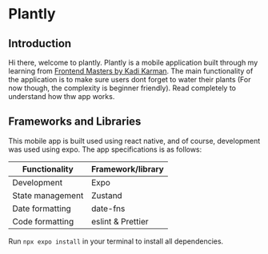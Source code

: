 # Plantly

## Introduction

Hi there, welcome to plantly. Plantly is a mobile application built through my learning from [Frontend Masters by Kadi Karman](https://frontendmasters.com/courses/intermediate-react-native-v2/). The main functionality of the application is to make sure users dont forget to water their plants (For now though, the complexity is beginner friendly). Read completely to understand how thw app works.


## Frameworks and Libraries

This mobile app is built used using react native, and of course, development was used using expo. The app specifications is as follows:

| Functionality | Framework/library |
|---------------|------------------ |
| Development | Expo |
| State management | Zustand |
| Date formatting | date-fns |
| Code formatting | eslint & Prettier |

Run  `npx expo install` in your terminal to install all dependencies.

